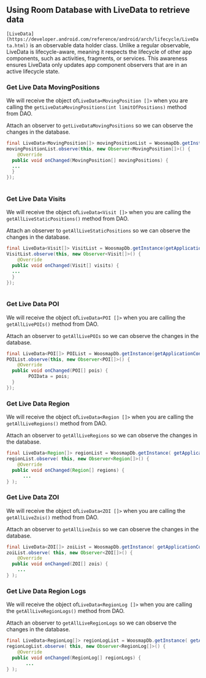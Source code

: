 

  
## Using Room Database with LiveData to retrieve data
  

`[LiveData](https://developer.android.com/reference/android/arch/lifecycle/LiveData.html)` is an observable data holder class. Unlike a regular observable, LiveData is lifecycle-aware, meaning it respects the lifecycle of other app components, such as activities, fragments, or services. This awareness ensures LiveData only updates app component observers that are in an active lifecycle state.


### Get Live Data MovingPositions

We will receive the object of`LiveData<MovingPosition []>` when you are calling the `getLiveDataMovingPositions(int limitOfPositions)` method from DAO.

Attach an observer to `getLiveDataMovingPositions` so we can observe the changes in the database.

```java
final LiveData<MovingPosition[]> movingPositionList = WoosmapDb.getInstance(getApplicationContext()).getMovingPositionsDao().getLiveDataMovingPositions(-1);  
movingPositionList.observe(this, new Observer<MovingPosition[]>() {  
    @Override  
  public void onChanged(MovingPosition[] movingPositions) {
  ...
  }
});
 
``` 

### Get Live Data Visits

We will receive the object of`LiveData<Visit []>` when you are calling the `getAllLiveStaticPositions()` method from DAO.

Attach an observer to `getAllLiveStaticPositions` so we can observe the changes in the database.

```java
final LiveData<Visit[]> VisitList = WoosmapDb.getInstance(getApplicationContext()).getVisitsDao().getAllLiveStaticPositions();  
VisitList.observe(this, new Observer<Visit[]>() {  
    @Override  
  public void onChanged(Visit[] visits) {
  ...
  }
});
 
``` 

### Get Live Data POI

We will receive the object of`LiveData<POI []>` when you are calling the `getAllLivePOIs()` method from DAO.

Attach an observer to `getAllLivePOIs` so we can observe the changes in the database.

```java
final LiveData<POI[]> POIList = WoosmapDb.getInstance(getApplicationContext()).getPOIsDAO().getAllLivePOIs();  
POIList.observe(this, new Observer<POI[]>() {  
    @Override  
  public void onChanged(POI[] pois) {  
        POIData = pois;  
  }  
});
``` 

### Get Live Data Region

We will receive the object of`LiveData<Region []>` when you are calling the `getAllLiveRegions()` method from DAO.

Attach an observer to `getAllLiveRegions` so we can observe the changes in the database.

```java
final LiveData<Region[]> regionList = WoosmapDb.getInstance( getApplicationContext() ).getRegionsDAO().getAllLiveRegions();  
regionList.observe( this, new Observer<Region[]>() {  
    @Override  
  public void onChanged(Region[] regions) {  
      ...
} );
``` 

### Get Live Data ZOI

We will receive the object of`LiveData<ZOI []>` when you are calling the `getAllLiveZois()` method from DAO.

Attach an observer to `getAllLiveZois` so we can observe the changes in the database.

```java
final LiveData<ZOI[]> zoiList = WoosmapDb.getInstance( getApplicationContext() ).getZOIsDAO().getAllLiveZois();  
zoiList.observe( this, new Observer<ZOI[]>() {  
    @Override  
  public void onChanged(ZOI[] zois) {  
	...
} );
``` 

### Get Live Data Region Logs

We will receive the object of`LiveData<RegionLog []>` when you are calling the `getAllLiveRegionLogs()` method from DAO.

Attach an observer to `getAllLiveRegionLogs` so we can observe the changes in the database.

```java
final LiveData<RegionLog[]> regionLogList = WoosmapDb.getInstance( getApplicationContext() ).getRegionLogsDAO().getAllLiveRegionLogs();  
regionLogList.observe( this, new Observer<RegionLog[]>() {  
    @Override  
  public void onChanged(RegionLog[] regionLogs) {  
       ...
} );
``` 
